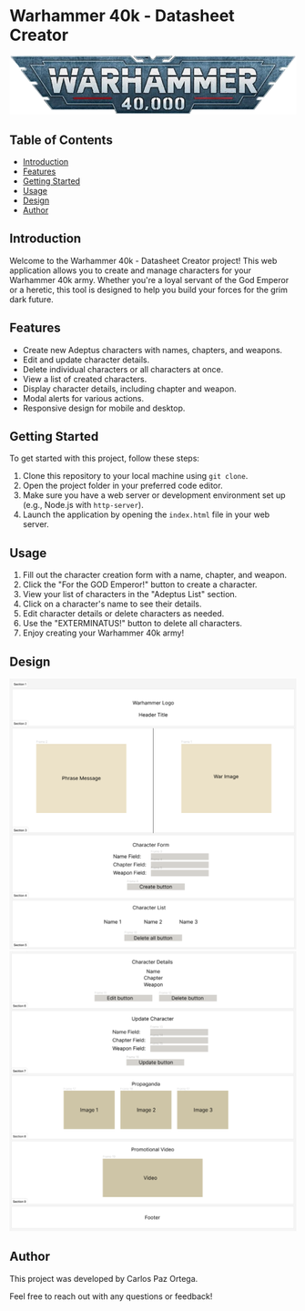# Warhammer 40k - Datasheet Creator

![Warhammer Logo](images/warhammer_logo.jpg)

## Table of Contents
- [Introduction](#introduction)
- [Features](#features)
- [Getting Started](#getting-started)
- [Usage](#usage)
- [Design](#design)
- [Author](#author)

## Introduction

Welcome to the Warhammer 40k - Datasheet Creator project! This web application allows you to create and manage characters for your Warhammer 40k army. Whether you're a loyal servant of the God Emperor or a heretic, this tool is designed to help you build your forces for the grim dark future.

## Features

- Create new Adeptus characters with names, chapters, and weapons.
- Edit and update character details.
- Delete individual characters or all characters at once.
- View a list of created characters.
- Display character details, including chapter and weapon.
- Modal alerts for various actions.
- Responsive design for mobile and desktop.

## Getting Started

To get started with this project, follow these steps:

1. Clone this repository to your local machine using `git clone`.
2. Open the project folder in your preferred code editor.
3. Make sure you have a web server or development environment set up (e.g., Node.js with `http-server`).
4. Launch the application by opening the `index.html` file in your web server.

## Usage

1. Fill out the character creation form with a name, chapter, and weapon.
2. Click the "For the GOD Emperor!" button to create a character.
3. View your list of characters in the "Adeptus List" section.
4. Click on a character's name to see their details.
5. Edit character details or delete characters as needed.
6. Use the "EXTERMINATUS!" button to delete all characters.
7. Enjoy creating your Warhammer 40k army!

## Design

![Webpage_Design](images/Design_1.png)
![Webpage_Design](images/Design_2.png)

## Author

This project was developed by Carlos Paz Ortega.

Feel free to reach out with any questions or feedback!
